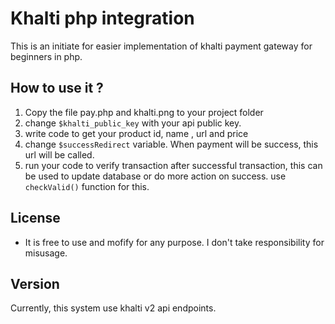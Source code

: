 # Khalti php integration

This is an initiate for easier implementation of khalti payment gateway for beginners in php.


## How to use it ?

1. Copy the file pay.php and khalti.png to your project folder
2. change `$khalti_public_key` with your api public key.
3. write code to get your product id, name , url and price
4. change `$successRedirect` variable. When payment will be success, this url will be called.
5. run your code to verify transaction after successful transaction, this can be used to update database or do more action on success. use `checkValid()` function for this.


## License

- It is free to use and mofify for any purpose. I don't take responsibility for misusage.

## Version

Currently, this system use khalti v2 api endpoints.


